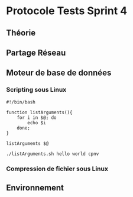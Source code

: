# Protocole Tests Sprint 4

## Théorie

## Partage Réseau

## Moteur de base de données

### Scripting sous Linux

```text
#!/bin/bash

function listArguments(){
    for i in $@; do
        echo $i
    done;
}

listArguments $@

./listArguments.sh hello world cpnv
```

### Compression de fichier sous Linux

## Environnement


